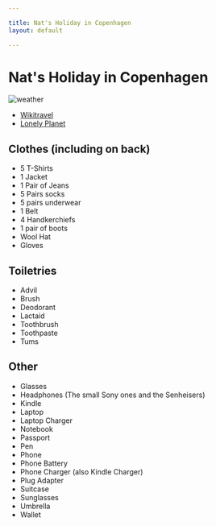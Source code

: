 ```yaml
---

title: Nat's Holiday in Copenhagen
layout: default

---
```


# Nat's Holiday in Copenhagen

![weather](http://cl.natw.me/Zu6t/d)

 * [Wikitravel](http://wikitravel.org/en/Copenhagen)
 * [Lonely Planet](http://www.lonelyplanet.com/denmark/copenhagen)

## Clothes (including on back)

 * 5 T-Shirts
 * 1 Jacket
 * 1 Pair of Jeans
 * 5 Pairs socks
 * 5 pairs underwear
 * 1 Belt
 * 4 Handkerchiefs
 * 1 pair of boots
 * Wool Hat
 * Gloves

## Toiletries

 * Advil
 * Brush
 * Deodorant
 * Lactaid
 * Toothbrush
 * Toothpaste
 * Tums

## Other

 * Glasses
 * Headphones (The small Sony ones and the Senheisers)
 * Kindle
 * Laptop
 * Laptop Charger
 * Notebook
 * Passport
 * Pen
 * Phone
 * Phone Battery
 * Phone Charger (also Kindle Charger)
 * Plug Adapter
 * Suitcase
 * Sunglasses
 * Umbrella
 * Wallet
